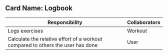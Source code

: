 ## Card Name: Logbook
| Responsibility                                                                  | Collaborators |
|---------------------------------------------------------------------------------|---------------|
| Logs exercises                                                                  | Workout       |
| Calculate the relative effort of a workout compared to others the user has done | User          |